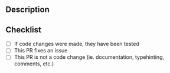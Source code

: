 ## Description
<!-- What is this pull request for? What issues does it address (if applicable)? -->

## Checklist
<!-- Put an `x` for things that apply to this PR -->

- [ ] If code changes were made, they have been tested
- [ ] This PR fixes an issue
- [ ] This PR is not a code change (ie. documentation, typehinting, comments, etc.)